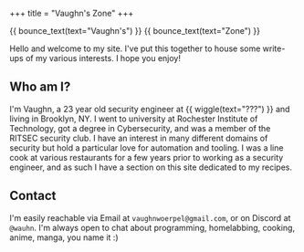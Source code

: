 +++
title = "Vaughn's Zone"
+++

{{ bounce_text(text="Vaughn's") }} {{ bounce_text(text="Zone") }}

Hello and welcome to my site. I've put this together to house some write-ups of my various interests. I hope you enjoy!

## Who am I?

I'm Vaughn, a 23 year old security engineer at {{ wiggle(text="???") }} and living in Brooklyn, NY. I went to university at Rochester Institute of Technology, got a degree in Cybersecurity, and was a member of the RITSEC security club.
I have an interest in many different domains of security but hold a particular love for automation and tooling. I was a line cook at various restaurants for a few years prior to working as a security engineer,
and as such I have a section on this site dedicated to my recipes.

## Contact

I'm easily reachable via Email at `vaughnwoerpel@gmail.com`, or on Discord at `@wauhn`. I'm always open to chat about programming, homelabbing, cooking, anime, manga, you name it :)